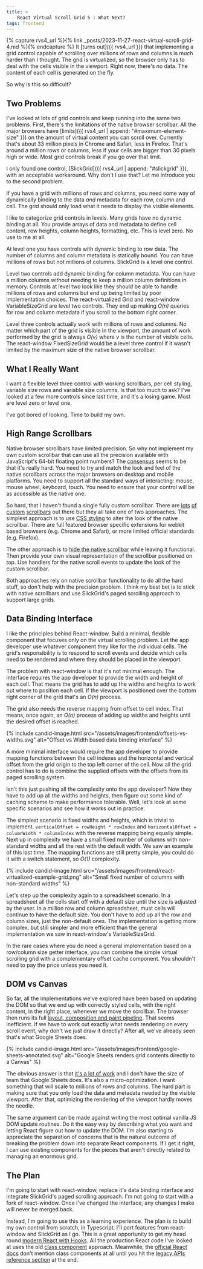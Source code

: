 ```yaml
---
title: >
    React Virtual Scroll Grid 5 : What Next?
tags: frontend
---
```


{% capture rvs4_url %}{% link _posts/2023-11-27-react-virtual-scroll-grid-4.md %}{% endcapture %}
It [turns out]({{ rvs4_url }}) that implementing a grid control capable of scrolling over millions of rows and columns is much harder than I thought. The grid is virtualized, so the browser only has to deal with the cells visible in the viewport. Right now, there's no data. The content of each cell is generated on the fly. 

So why is this so difficult?

## Two Problems

I've looked at lots of grid controls and keep running into the same two problems. First, there's the limitations of the native browser scrollbar. All the major browsers have [limits]({{ rvs4_url | append: "#maximum-element-size" }}) on the amount of virtual content you can scroll over. Currently that's about 33 million pixels in Chrome and Safari, less in Firefox. That's around a million rows or columns, less if your cells are bigger than 30 pixels high or wide. Most grid controls break if you go over that limit.

I only found one control, [SlickGrid]({{ rvs4_url | append: "#slickgrid" }}), with an acceptable workaround. Why don't I use that? Let me introduce you to the second problem. 

If you have a grid with millions of rows and columns, you need some way of dynamically binding to the data *and* metadata for each row, column and cell. The grid should only load what it needs to display the visible elements. 

I like to categorize grid controls in levels. Many grids have no dynamic binding at all. You provide arrays of data and metadata to define cell content, row heights, column heights, formatting, etc. This is level zero. No use to me at all.

At level one you have controls with dynamic binding to row data. The number of columns and column metadata is statically bound. You can have millions of rows but not millions of columns. SlickGrid is a level one control. 

Level two controls add dynamic binding for column metadata. You can have a million columns without needing to keep a million column definitions in memory. Controls at level two look like they should be able to handle millions of rows and columns but end up being limited by poor implementation choices. The react-virtualized Grid and react-window VariableSizeGrid are level two controls. They end up making *O(n)* queries for row and column metadata if you scroll to the bottom right corner. 

Level three controls actually work with millions of rows and columns. No matter which part of the grid is visible in the viewport, the amount of work performed by the grid is always *O(v)* where *v* is the number of visible cells. The react-window FixedSizeGrid would be a level three control if it wasn't limited by the maximum size of the native browser scrollbar. 

## What I Really Want

I want a flexible level three control with working scrollbars, per cell styling, variable size rows and variable size columns. Is that too much to ask? I've looked at a few more controls since last time, and it's a losing game. Most are level zero or level one. 

I've got bored of looking. Time to build my own. 

## High Range Scrollbars

Native browser scrollbars have limited precision. So why not implement my own custom scrollbar that can use all the precision available with JavaScript's 64-bit floating point numbers? The [consensus](https://stackoverflow.com/questions/72001508/custom-scrollbar-packages-react) seems to be that it's really hard. You need to try and match the look and feel of the native scrollbars across the major browsers on desktop and mobile platforms. You need to support all the standard ways of interacting: mouse, mouse wheel, keyboard, touch. You need to ensure that your control will be as accessible as the native one.

So hard, that I haven't found a single fully custom scrollbar. There are [lots](https://making.close.com/posts/introducting-react-custom-scroller-component) [of](https://github.com/sakhnyuk/rc-scrollbars) [custom](https://www.npmjs.com/package/react-scrollbars-custom) [scrollbars](https://www.npmjs.com/package/react-custom-scrollbars-2) out there but they all take one of two approaches. The simplest approach is to use [CSS styling](https://css-tricks.com/the-current-state-of-styling-scrollbars-in-css/) to alter the look of the native scrollbar. There are full featured browser specific extensions for webkit based browsers (e.g. Chrome and Safari), or more limited official standards (e.g. Firefox). 

The other approach is to [hide the native scrollbar](https://labs.thisdot.co/blog/creating-custom-scrollbars-with-react) while leaving it functional. Then provide your own visual representation of the scrollbar positioned on top. Use handlers for the native scroll events to update the look of the custom scrollbar.

Both approaches rely on native scrollbar functionality to do all the hard stuff, so don't help with the precision problem. I think my best bet is to stick with native scrollbars and use SlickGrid's paged scrolling approach to support large grids.

## Data Binding Interface

I like the principles behind React-window. Build a minimal, flexible component that focuses only on the virtual scrolling problem. Let the app developer use whatever component they like for the individual cells. The grid's responsibility is to respond to scroll events and decide which cells need to be rendered and where they should be placed in the viewport. 

The problem with react-window is that it's not minimal enough. The interface requires the app developer to provide the width and height of each cell. That means the grid has to add up the widths and heights to work out where to position each cell. If the viewport is positioned over the bottom right corner of the grid that's an *O(n)* process.

The grid also needs the reverse mapping from offset to cell index. That means, once again, an *O(n)* process of adding up widths and heights until the desired offset is reached. 

{% include candid-image.html src="/assets/images/frontend/offsets-vs-widths.svg" alt="Offset vs Width based data binding interface" %}

A more minimal interface would require the app developer to provide mapping functions between the cell indexes and the horizontal and vertical offset from the grid origin to the top left corner of the cell. Now all the grid control has to do is combine the supplied offsets with the offsets from its paged scrolling system.

Isn't this just pushing all the complexity onto the app developer? Now they have to add up all the widths and heights, then figure out some kind of caching scheme to make performance tolerable. Well, let's look at some specific scenarios and see how it works out in practice.

The simplest scenario is fixed widths and heights, which is trivial to implement. `verticalOffset = rowHeight * rowIndex` and `horizontalOffset = columnWidth * columnIndex` with the reverse mapping being equally simple. Next up in complexity we have a small fixed number of columns with non-standard widths and all the rest with the default width. We saw an example of this last time. The mapping functions are still pretty simple, you could do it with a switch statement, so *O(1)* complexity.

{% include candid-image.html src="/assets/images/frontend/react-virtualized-example-grid.png" alt="Small fixed number of columns with non-standard widths" %}

Let's step up the complexity again to a spreadsheet scenario. In a spreadsheet all the cells start off with a default size until the size is adjusted by the user. In a million row and column spreadsheet, must cells will continue to have the default size. You don't have to add up all the row and column sizes, just the non-default ones. The implementation is getting more complex, but still simpler and more efficient than the general implementation we saw in react-window's VariableSizeGrid.

In the rare cases where you do need a general implementation based on a row/column size getter interface, you can combine the simple virtual scrolling grid with a complementary offset cache component. You shouldn't need to pay the price unless you need it. 

## DOM vs Canvas

So far, all the implementations we've explored have been based on updating the DOM so that we end up with correctly styled cells, with the right content, in the right place, whenever we move the scrollbar. The browser then runs its full [layout, composition and paint pipeline](https://developer.chrome.com/articles/renderingng-architecture/#rendering-pipeline-structure). That seems inefficient. If we have to work out exactly what needs rendering on every scroll event, why don't we just draw it directly? After all, we've already seen that's what Google Sheets does.

{% include candid-image.html src="/assets/images/frontend/google-sheets-annotated.svg" alt="Google Sheets renders grid contents directly to a Canvas" %}

The obvious answer is that [it's a lot of work](https://itnext.io/i-wrote-an-html-canvas-data-grid-so-you-dont-have-to-d945aa4780b4) and I don't have the size of team that Google Sheets does. It's also a micro-optimization. I want something that will scale to millions of rows and columns. The hard part is making sure that you only load the data and metadata needed by the visible viewport. After that, optimizing the rendering of the viewport hardly moves the needle. 

The same argument can be made against writing the most optimal vanilla JS DOM update routines. Do it the easy way by describing what you want and letting React figure out how to update the DOM. I'm also starting to appreciate the separation of concerns that is the natural outcome of breaking the problem down into separate React components. If I get it right, I can use existing components for the pieces that aren't directly related to managing an enormous grid. 

## The Plan

I'm going to start with react-window, replace it's data binding interface and integrate SlickGrid's paged scrolling approach. I'm not going to start with a fork of react-window. Once I've changed the interface, any changes I make will never be merged back. 

Instead, I'm going to use this as a learning experience. The plan is to build my own control from scratch, in Typescript. I'll port features from react-window and SlickGrid as I go. This is a great opportunity to get my head round [modern React with Hooks](https://react.dev/blog/2023/03/16/introducing-react-dev#going-all-in-on-modern-react-with-hooks). All the production React code I've looked at uses the old [class component](https://legacy.reactjs.org/docs/react-component.html) approach. Meanwhile, the [official React docs](https://react.dev/) don't mention class components at all until you hit the [legacy APIs reference section](https://react.dev/reference/react/Component) at the end. 
